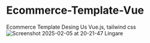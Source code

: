 # Ecommerce-Template-Vue
Ecommerce Template Desing Us Vue.js,  tailwind css
![Screenshot 2025-02-05 at 20-21-47 Lingare](https://github.com/user-attachments/assets/5fc97b57-8d21-415c-a871-78144883e53a)

